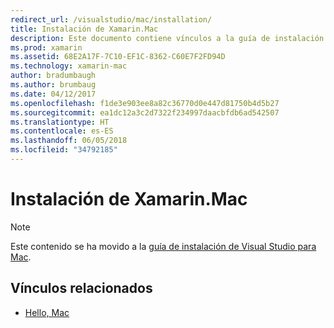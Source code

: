 ```yaml
---
redirect_url: /visualstudio/mac/installation/
title: Instalación de Xamarin.Mac
description: Este documento contiene vínculos a la guía de instalación de Visual Studio para Mac, en la que se describe cómo instalar Xamarin.Mac para el desarrollo de macOS.
ms.prod: xamarin
ms.assetid: 68E2A17F-7C10-EF1C-8362-C60E7F2FD94D
ms.technology: xamarin-mac
author: bradumbaugh
ms.author: brumbaug
ms.date: 04/12/2017
ms.openlocfilehash: f1de3e903ee8a82c36770d0e447d81750b4d5b27
ms.sourcegitcommit: ea1dc12a3c2d7322f234997daacbfdb6ad542507
ms.translationtype: HT
ms.contentlocale: es-ES
ms.lasthandoff: 06/05/2018
ms.locfileid: "34792185"
---
```

# <a name="xamarinmac-installation"></a>Instalación de Xamarin.Mac

> [!NOTE]
> Este contenido se ha movido a la [guía de instalación de Visual Studio para Mac](https://docs.microsoft.com/visualstudio/mac/installation).

## <a name="related-links"></a>Vínculos relacionados

- [Hello, Mac](~/mac/get-started/hello-mac.md)
